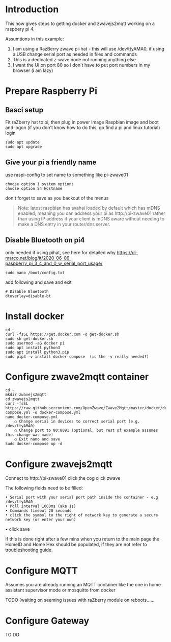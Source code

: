 # Introduction
This how gives steps to getting docker and zwavejs2mqtt working on a raspbery pi 4.

Assumtions in this example:
1. I am using a RazBerry zwave pi-hat - this will use /dev/ttyAMA0, if using a USB change serial port as needed in files and commands
2. This is a dedicated z-wave node not running anything else
3. I want the UI on port 80 so i don't have to put port numbers in my browser (i am lazy)

# Prepare Raspberry Pi
## Basci setup
Fit raZberry hat to pi, then plug in power
Image Raspbian image and boot and logon (if you don't know how to do this, go find a pi and linux tutorial)
login

	sudo apt update
	sudo apt upgrade

## Give your pi a friendly name
use raspi-config to set name to something like pi-zwave01

 	choose option 1 system options
 	choose option S4 Hostname
don't forget to save as you backout of the menus
> Note: latest raspbian has avahai loaded by default which has mDNS enabled; meaning you can address your pi as http://pi-zwave01 rather than using IP address if your client is mDNS aware without needing to make a DNS entry in your router/dns server.  

## Disable Bluetooth on pi4
 only needed if using pihat, see here for detailed why https://di-marco.net/blog/it/2020-06-06-paspberry_pi_3_4_and_0_w_serial_port_usage/
 
 	sudo nano /boot/config.txt
 
 add following and save and exit
 
	# Disable Bluetooth
	dtoverlay=disable-bt
	
# Install docker
	cd ~
 	curl -fsSL https://get.docker.com -o get-docker.sh
 	sudo sh get-docker.sh
 	sudo usermod -aG docker pi
 	sudo apt install python3 
 	sudo apt install python3.pip
 	sudo pip3 -v install docker-compose  (is the -v really needed?)

# Configure zwave2mqtt container

	cd ~
 	mkdir zwavejs2mqtt
	cd zwavejs2mqtt
	curl -fsSL https://raw.githubusercontent.com/OpenZwave/Zwave2Mqtt/master/docker/docker-compose.yml -o docker-compose.yml
	nano docker-compose.yml
		○ Change serial in devices to correct serial port (e.g. /dev/ttyAMA0)
		○ Change port to 80:8091 (optional, but rest of example assumes this change was made)
		○ Exit nano and save
	Sudo docker-compose up -d
	
# Configure zwavejs2mqtt
Connect to http://pi-zwave01
click the cog 
click zwave

The following fields need to be filled:

	• Serial port with your serial port path inside the container - e.g /dev/ttyAMA0
	• Poll interval 1000ms (aka 1s)
	• Commands timeout 20 seconds
	• click the symbol to the right of network key to generate a secure network key (or enter your own)
  • click save

If this is done right after a few mins when you return to the main page the HomeID and Home Hex should be populated, if they are not refer to troubleshooting guide.

# Configure MQTT
Assumes you are already running an MQTT container like the one in home assistant supervisor mode or mosquitto from docker

TODO (waiting on seeming issues with raZberry module on reboots……

# Configure Gateway
TO DO
